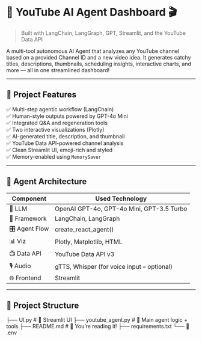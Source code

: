 # 🤖 YouTube AI Agent Dashboard 🎬  
> Built with LangChain, LangGraph, GPT, Streamlit, and the YouTube Data API

A multi-tool autonomous AI Agent that analyzes any YouTube channel based on a provided Channel ID and a new video idea. It generates catchy titles, descriptions, thumbnails, scheduling insights, interactive charts, and more — all in one streamlined dashboard!

---

## 📌 Project Features

✅ Multi-step agentic workflow (LangChain)  
✅ Human-style outputs powered by GPT-4o Mini  
✅ Integrated Q&A and regeneration tools  
✅ Two interactive visualizations (Plotly)  
✅ AI-generated title, description, and thumbnail  
✅ YouTube Data API-powered channel analysis  
✅ Clean Streamlit UI, emoji-rich and styled  
✅ Memory-enabled using `MemorySaver`  

---

## 🔧 Agent Architecture

| Component     | Used Technology              |
|--------------|------------------------------|
| 🧠 LLM        | OpenAI GPT-4o, GPT-4o Mini, GPT-3.5 Turbo  |
| 🧰 Framework  | LangChain, LangGraph         |
| 🎛️ Agent Flow | create_react_agent()         |
| 📊 Viz        | Plotly, Matplotlib, HTML      |
| 📺 Data API   | YouTube Data API v3          |
| 🎙️ Audio      | gTTS, Whisper (for voice input – optional) |
| 🌐 Frontend   | Streamlit                    |

---

## 📂 Project Structure
├── UI.py # 🎨 Streamlit UI
├── youtube_agent.py # 🤖 Main agent logic + tools
├── README.md # 📘 You’re reading it!
├── requirements.txt
└── 📄 .env

